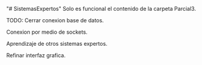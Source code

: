 "# SistemasExpertos" 
Solo es funcional el contenido de la carpeta Parcial3.

TODO:
Cerrar conexion  base de datos.

Conexion por medio de sockets.

Aprendizaje de otros sistemas expertos.

Refinar interfaz grafica.
